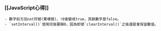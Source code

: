 ### [[JavaScript心得]]
	- 數字前方加not符號(驚嘆號)，!0會變成true，其餘數字是false。
	- `setInterval()`使用完後要歸0，因為即使`clearInterval()`之後還是會保留數值。